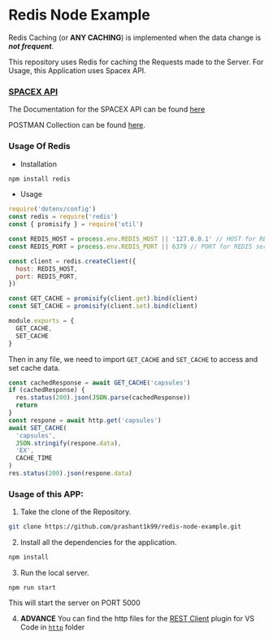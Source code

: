 # Redis Node Example

Redis Caching (or **ANY CACHING**) is implemented when the data change is ***not frequent***.

This repository uses Redis for caching the Requests made to the Server. For Usage, this Application uses Spacex API.

### [SPACEX API](https://api.spacexdata.com/v3)

The Documentation for the SPACEX API can be found [here](https://docs.spacexdata.com/#intro)

POSTMAN Collection can be found [here](https://go.postman.co/network/import?collection=2025350-4dbc43b2-4fcf-41e0-92b9-b161a5015d32-RWaEzAiG&referrer=https%3A%2F%2Fdocs.spacexdata.com%2F%2365e19a5a-f67f-46f2-be16-283c1a783c36&versionTag=latest).

### Usage Of Redis
* Installation
```js
npm install redis
```

* Usage
```js
require('dotenv/config')
const redis = require('redis')
const { promisify } = require('util')

const REDIS_HOST = process.env.REDIS_HOST || '127.0.0.1' // HOST for REDIS server
const REDIS_PORT = process.env.REDIS_PORT || 6379 // PORT for REDIS server

const client = redis.createClient({
  host: REDIS_HOST,
  port: REDIS_PORT,
})

const GET_CACHE = promisify(client.get).bind(client)
const SET_CACHE = promisify(client.set).bind(client)

module.exports = {
  GET_CACHE,
  SET_CACHE
}
```
Then in any file, we need to import `GET_CACHE` and `SET_CACHE` to access and set cache data.
```js
const cachedResponse = await GET_CACHE('capsules')
if (cachedResponse) {
  res.status(200).json(JSON.parse(cachedResponse))
  return
}
const respone = await http.get('capsules')
await SET_CACHE(
  'capsules',
  JSON.stringify(respone.data),
  'EX',
  CACHE_TIME
)
res.status(200).json(respone.data)
```

### Usage of this APP:

1. Take the clone of the Repository.
```sh
git clone https://github.com/prashant1k99/redis-node-example.git
```
2. Install all the dependencies for the application.
```sh
npm install
```
3. Run the local server.
```
npm run start
```
This will start the server on PORT 5000

4. **ADVANCE** You can find the http files for the [REST Client](https://marketplace.visualstudio.com/items?itemName=humao.rest-client) plugin for VS Code in [`http`](https://github.com/prashant1k99/redis-node-example/tree/master/http) folder